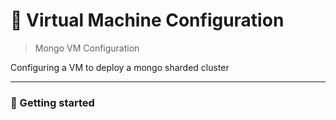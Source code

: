 # 💫 Virtual Machine Configuration

> Mongo VM Configuration

<p>Configuring a VM to deploy a mongo sharded cluster</p>

---

### 🚀 Getting started